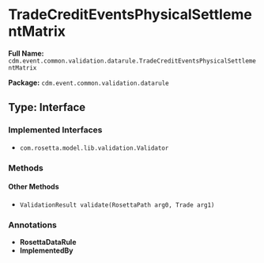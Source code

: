 # TradeCreditEventsPhysicalSettlementMatrix

**Full Name:** `cdm.event.common.validation.datarule.TradeCreditEventsPhysicalSettlementMatrix`

**Package:** `cdm.event.common.validation.datarule`

## Type: Interface

### Implemented Interfaces

- `com.rosetta.model.lib.validation.Validator`

### Methods

#### Other Methods

- `ValidationResult validate(RosettaPath arg0, Trade arg1)`

### Annotations

- **RosettaDataRule**
- **ImplementedBy**

